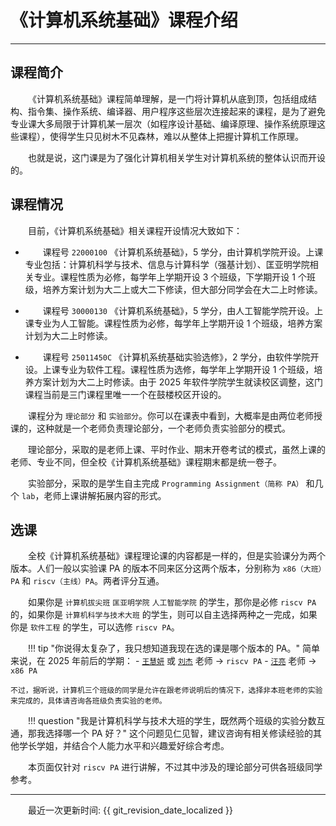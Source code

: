 <style>p { text-indent: 2em; }</style>

# 《计算机系统基础》课程介绍

---

## 课程简介

《计算机系统基础》课程简单理解，是一门将计算机从底到顶，包括组成结构、指令集、操作系统、编译器、用户程序这些层次连接起来的课程，是为了避免专业课大多局限于计算机某一层次（如程序设计基础、编译原理、操作系统原理这些课程），使得学生只见树木不见森林，难以从整体上把握计算机工作原理。

也就是说，这门课是为了强化计算机相关学生对计算机系统的整体认识而开设的。


## 课程情况

目前，《计算机系统基础》相关课程开设情况大致如下：

- 课程号 `22000100` 《计算机系统基础》，5 学分，由计算机学院开设。上课专业包括：计算机科学与技术、信息与计算科学（强基计划）、匡亚明学院相关专业。课程性质为必修，每学年上学期开设 3 个班级，下学期开设 1 个班级，培养方案计划为大二上或大二下修读，但大部分同学会在大二上时修读。

- 课程号 `30000130` 《计算机系统基础》，5 学分，由人工智能学院开设。上课专业为人工智能。课程性质为必修，每学年上学期开设 1 个班级，培养方案计划为大二上时修读。

- 课程号 `25011450C` 《计算机系统基础实验选修》，2 学分，由软件学院开设。上课专业为软件工程。课程性质为选修，每学年上学期开设 1 个班级，培养方案计划为大二上时修读。由于 2025 年软件学院学生就读校区调整，这门课程当前是三门课程里唯一一个在鼓楼校区开设的。

课程分为 `理论部分` 和 `实验部分`。你可以在课表中看到，大概率是由两位老师授课的，这种就是一个老师负责理论部分，一个老师负责实验部分的模式。

理论部分，采取的是老师上课、平时作业、期末开卷考试的模式，虽然上课的老师、专业不同，但全校《计算机系统基础》课程期末都是统一卷子。

实验部分，采取的是学生自主完成 `Programming Assignment（简称 PA）` 和几个 `lab`，老师上课讲解拓展内容的形式。


## 选课

全校《计算机系统基础》课程理论课的内容都是一样的，但是实验课分为两个版本。人们一般以实验课 PA 的版本不同来区分这两个版本，分别称为 `x86（大班）PA` 和 `riscv（主线）PA`。两者评分互通。

如果你是 `计算机拔尖班` `匡亚明学院` `人工智能学院` 的学生，那你是必修 `riscv PA` 的，如果你是 `计算机科学与技术大班` 的学生，则可以自主选择两种之一完成，如果你是 `软件工程` 的学生，可以选修 `riscv PA`。

!!! tip "你说得太复杂了，我只想知道我现在选的课是哪个版本的 PA。"
    简单来说，在 2025 年前后的学期：
    - [`王慧妍`](http://www.why.ink:8080/) 或 [`刘杰`](https://njulj.github.io/) 老师 → `riscv PA`
    - [`汪亮`](https://cs.nju.edu.cn/wangliang/) 老师 → `x86 PA`

    不过，据听说，计算机三个班级的同学是允许在跟老师说明后的情况下，选择非本班老师的实验来完成的，具体请咨询各班级负责实验的老师。


!!! question "我是计算机科学与技术大班的学生，既然两个班级的实验分数互通，那我选择哪一个 PA 好？"
    这个问题见仁见智，建议咨询有相关修读经验的其他学长学姐，并结合个人能力水平和兴趣爱好综合考虑。


本页面仅针对 `riscv PA` 进行讲解，不过其中涉及的理论部分可供各班级同学参考。




---

最近一次更新时间: {{ git_revision_date_localized }}